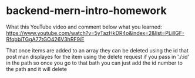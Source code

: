# backend-mern-intro-homework

What this YouTube video and comment below what you learned:
https://www.youtube.com/watch?v=5yTazHkDR4o&index=2&list=PLillGF-RfqbbiTGgA77tGO426V3hRF9iE


That once items are added to an array they can be deleted using the id that post man displayes for the item 
using the delete request if you pass in './:id' in the path so once you go to that bath you can just add the id number to the path and it will delete
